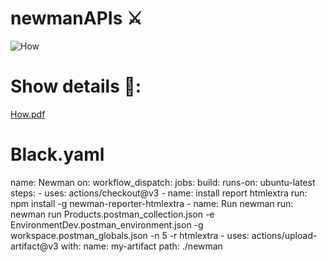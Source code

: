 # newmanAPIs ⚔️

![How](https://github.com/SalhiFayza/newmanAPIs/assets/60444937/6ae84cf8-a707-437a-aa5e-43aa9129f200)

# Show details 📑:

[How.pdf](https://github.com/SalhiFayza/newmanAPIs/files/13170301/How.pdf)

# Black.yaml

name: Newman
on:
  workflow_dispatch:
jobs:
  build:
    runs-on: ubuntu-latest
    steps:
      - uses: actions/checkout@v3
      - name: install report htmlextra
        run: npm install -g newman-reporter-htmlextra
      - name: Run newman
        run: newman run Products.postman_collection.json -e EnvironmentDev.postman_environment.json -g workspace.postman_globals.json -n 5 -r htmlextra
      - uses: actions/upload-artifact@v3
        with:
          name: my-artifact
          path: ./newman

